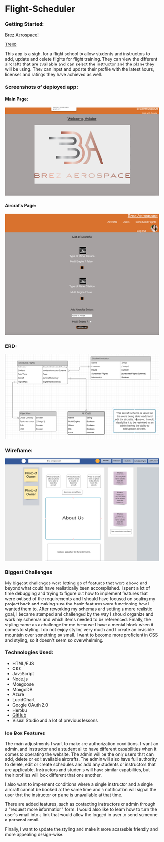 # Flight-Scheduler

### Getting Started:

[Brez Aerospace!](https://scheduled-flights.herokuapp.com/)

[Trello](https://trello.com/b/pBsZubW9/flight-schedule)

This app is a sight for a flight school to allow students and instructors to add, update and delete flights for flight training. They can view the different aircrafts that are available and can select the instructor and the plane they will be using. They can input and update their profile with the latest hours, licenses and ratings they have achieved as well. 

### Screenshots of deployed app:
#### Main Page:
![Picture](public/stylesheets/images/brezAeroTwo.png)

#### Aircrafts Page:
![Picture](public/stylesheets/images/Planes.png)

### ERD: 
![Picture](public/stylesheets/images/ERD.png)

### Wireframe:
![Picture](public/stylesheets/images/Wireframe.png)


### Biggest Challenges

My biggest challenges were letting go of features that were above and beyond what could have realistically been accomplished. I spent a lot of time debugging and trying to figure out how to implement features that were outised of the requirements and I should have focused on scaling my project back and making sure the basic features were functioning how I wanted them to. After reworking my schemas and setting a more realistic goal, I became stumped and challenged by the way I should organize and work my schemas and which items needed to be referenced. Finally, the styling came as a challenge for me because I have a mental block when it comes to styling. I do not enjoy styling very much and I create an invisible mountain over something so small. I want to become more proficient in CSS and styling, so it doesn't seem so overwhelming. 



### Technologies Used:

* HTML/EJS
* CSS
* JavaScript
* Node.js
* Mongoose
* MongoDB
* Azure
* LucidChart
* Google OAuth 2.0
* Heroku
* [GitHub](https://github.com/Looloo414/flight-scheduling)
* Visual Studio and a lot of previous lessons



### Ice Box Features

The main adjustments I want to make are authorization conditions. I want an admin, and instructor and a student all to have different capabilities when it comes to operating the website. The admin will be the only users that can add, delete or edit available aircrafts. The admin will also have full authority to delete, edit or create schedules and add any students or instructors that are applicable. Instructors and students will have similar capabilites, but their profiles will look different that one another. 

I also want to implement conditions where a single instructor and a single aircraft cannot be booked at the same time and a notification will signal the user that the instructor or plane is unavailable at that time. 

There are added features, such as contacting instructors or admin through a "request more information" form. I would also like to learn how to turn the user's email into a link that would allow the logged in user to send someone a personal email. 

Finally, I want to update the styling and make it more acssesble friendly and more appealing design-wise. 
